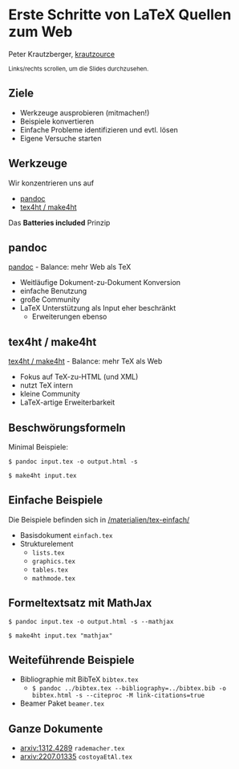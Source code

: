 # Erste Schritte von LaTeX Quellen zum Web

Peter Krautzberger, [krautzource](https://krautzource.com)

<small>Links/rechts scrollen, um die Slides durchzusehen.</small>

## Ziele

- Werkzeuge ausprobieren (mitmachen!)
- Beispiele konvertieren
- Einfache Probleme identifizieren und evtl. lösen
- Eigene Versuche starten

## Werkzeuge

Wir konzentrieren uns auf

- [pandoc](https://pandoc.org/)
- [tex4ht / make4ht](https://tug.org/tex4ht/)

Das **Batteries included** Prinzip

## pandoc

[pandoc](https://pandoc.org/) - Balance: mehr Web als TeX

- Weitläufige Dokument-zu-Dokument Konversion
- einfache Benutzung
- große Community
- LaTeX Unterstützung als Input eher beschränkt
  - Erweiterungen ebenso


## tex4ht / make4ht

[tex4ht / make4ht](https://tug.org/tex4ht/) - Balance: mehr TeX als Web

- Fokus auf TeX-zu-HTML (und XML)
- nutzt TeX intern
- kleine Community
- LaTeX-artige Erweiterbarkeit

## Beschwörungsformeln

Minimal Beispiele:

`$ pandoc input.tex -o output.html -s`

`$ make4ht input.tex`

## Einfache Beispiele

Die Beispiele befinden sich in [/materialien/tex-einfach/](../../materialien/tex-einfach/)

- Basisdokument `einfach.tex`
- Strukturelement
  - `lists.tex`
  - `graphics.tex`
  - `tables.tex`
  - `mathmode.tex`

## Formeltextsatz mit MathJax 

`$ pandoc input.tex -o output.html -s --mathjax`

`$ make4ht input.tex "mathjax"`

## Weiteführende Beispiele

- Bibliographie mit BibTeX `bibtex.tex`
  - `$ pandoc ../bibtex.tex --bibliography=../bibtex.bib -o bibtex.html -s --citeproc -M link-citations=true`
- Beamer Paket `beamer.tex`

## Ganze Dokumente

- [arxiv:1312.4289](https://arxiv.org/abs/1312.4289) `rademacher.tex`
- [arxiv:2207.01335](https://arxiv.org/abs/2207.01335) `costoyaEtAl.tex`

